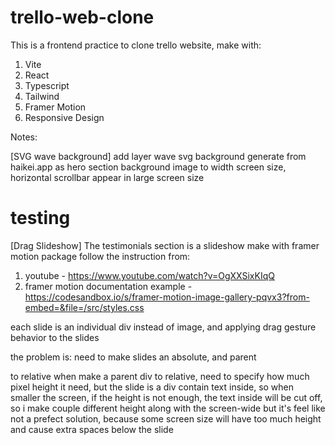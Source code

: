 # trello-web-clone
This is a frontend practice to clone trello website,
make with:
1. Vite
2. React
3. Typescript
4. Tailwind
5. Framer Motion
6. Responsive Design


Notes:

[SVG wave background]
add layer wave svg background generate from haikei.app as hero section background image to width screen size,
horizontal scrollbar appear in large screen size<h1>testing</h1>

[Drag Slideshow]
The testimonials section is a slideshow make with framer motion package
follow the instruction from:
1. youtube - https://www.youtube.com/watch?v=OgXXSixKIqQ
2. framer motion documentation example - https://codesandbox.io/s/framer-motion-image-gallery-pqvx3?from-embed=&file=/src/styles.css

each slide is an individual div instead of image,
and applying drag gesture behavior to the slides

the problem is:
need to make slides an absolute, and parent <div> to relative
when make a parent div to relative, need to specify how much pixel height it need,
but the slide is a div contain text inside, 
so when smaller the screen, if the height is not enough,
the text inside will be cut off,
so i make couple different height along with the screen-wide
but it's feel like not a prefect solution,
because some screen size will have too much height and cause extra spaces below the slide
